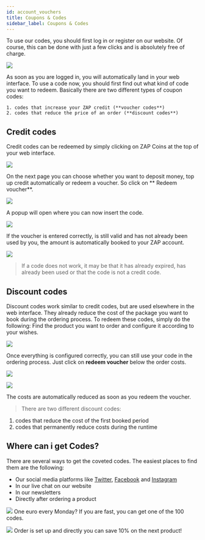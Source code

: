 ```yaml
---
id: account_vouchers
title: Coupons & Codes
sidebar_label: Coupons & Codes
---
```



To use our codes, you should first log in or register on our website. Of course, this can be done with just a few clicks and is absolutely free of charge.

![](https://i.imgur.com/9XzNr1N.png)

As soon as you are logged in, you will automatically land in your web interface. To use a code now, you should first find out what kind of code you want to redeem. Basically there are two different types of coupon codes:

    1. codes that increase your ZAP credit (**voucher codes**)
    2. codes that reduce the price of an order (**discount codes**)

## Credit codes

Credit codes can be redeemed by simply clicking on ZAP Coins at the top of your web interface.

![](https://i.imgur.com/9mrom0F.png)

On the next page you can choose whether you want to deposit money, top up credit automatically or redeem a voucher. So click on ** Redeem voucher**.

![](https://i.imgur.com/7331SfI.png)

A popup will open where you can now insert the code.

![](https://i.imgur.com/KnuKndS.png)

If the voucher is entered correctly, is still valid and has not already been used by you, the amount is automatically booked to your ZAP account. 

![](https://i.imgur.com/H181XL7.png)

> If a code does not work, it may be that it has already expired, has already been used or that the code is not a credit code.

## Discount codes

Discount codes work similar to credit codes, but are used elsewhere in the web interface. They already reduce the cost of the package you want to book during the ordering process. To redeem these codes, simply do the following:
Find the product you want to order and configure it according to your wishes.

![](https://i.imgur.com/ZM8OJML.png)

Once everything is configured correctly, you can still use your code in the ordering process. Just click on **redeem voucher** below the order costs.

![](https://i.imgur.com/yZ9XmUl.png)

![](https://i.imgur.com/1g8mNXs.png)

The costs are automatically reduced as soon as you redeem the voucher. 

> There are two different discount codes: 
1. codes that reduce the cost of the first booked period
2. codes that permanently reduce costs during the runtime

## Where can i get Codes?

There are several ways to get the coveted codes. The easiest places to find them are the following:

- Our social media platforms like [Twitter](https://twitter.com/zaphosting), [Facebook](https://www.facebook.com/zaphosting/) and [Instagram](https://www.instagram.com/zaphosting/)
- In our live chat on our website
- In our newsletters
- Directly after ordering a product

![](https://i.imgur.com/Qp6Manc.png)
One euro every Monday? If you are fast, you can get one of the 100 codes.

![](https://i.imgur.com/7dDOJvh.png)
Order is set up and directly you can save 10% on the next product!
